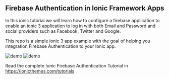 ## Firebase Authentication in Ionic Framework Apps

In this ionic tutorial we will learn how to configure a firebase application to enable an ionic 3 application to log in with both Email and Password and social providers such as Facebook, Twitter and Google.

This repo is a simple ionic 3 app example with the goal of helping you integration Firebase Authentication to your Ionic app.

![demo](https://s3-us-west-2.amazonaws.com/ionicthemes/tutorials/screenshots/firebase-authentication-in-ionic-framework-apps/firebase-auth-login.png)
![demo](https://s3-us-west-2.amazonaws.com/ionicthemes/tutorials/screenshots/firebase-authentication-in-ionic-framework-apps/firebase-auth-register.png)


Read the complete Ionic Firebase Authentication Tutorial in https://ionicthemes.com/tutorials
